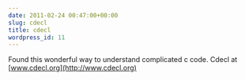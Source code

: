 ```yaml
---
date: 2011-02-24 00:47:00+00:00
slug: cdecl
title: cdecl
wordpress_id: 11
---
```


Found this wonderful way to understand complicated c code. Cdecl at [www.cdecl.org](http://www.cdecl.org)